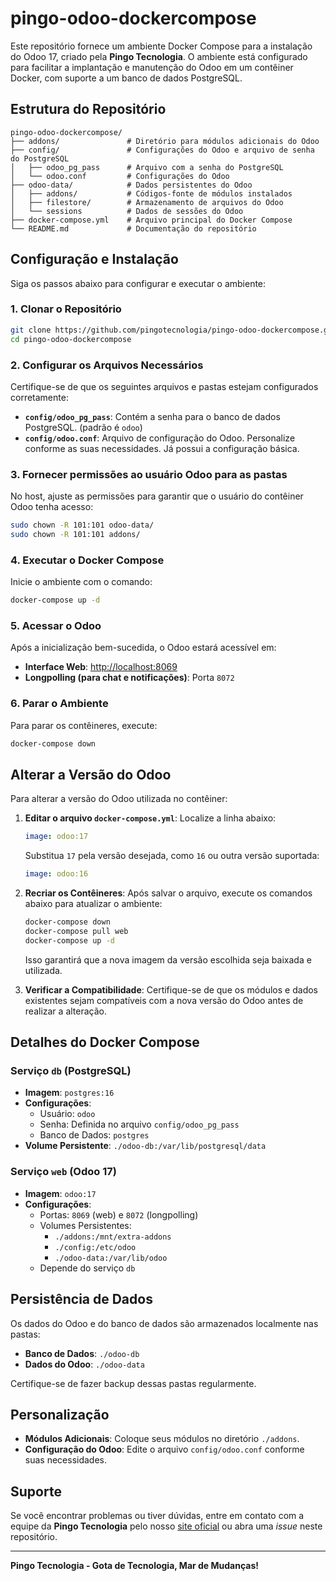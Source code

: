 # pingo-odoo-dockercompose

Este repositório fornece um ambiente Docker Compose para a instalação do Odoo 17, criado pela **Pingo Tecnologia**. O ambiente está configurado para facilitar a implantação e manutenção do Odoo em um contêiner Docker, com suporte a um banco de dados PostgreSQL.

## Estrutura do Repositório

```plaintext
pingo-odoo-dockercompose/
├── addons/               # Diretório para módulos adicionais do Odoo
├── config/               # Configurações do Odoo e arquivo de senha do PostgreSQL
│   ├── odoo_pg_pass      # Arquivo com a senha do PostgreSQL
│   └── odoo.conf         # Configurações do Odoo
├── odoo-data/            # Dados persistentes do Odoo
│   ├── addons/           # Códigos-fonte de módulos instalados
│   ├── filestore/        # Armazenamento de arquivos do Odoo
│   └── sessions          # Dados de sessões do Odoo
├── docker-compose.yml    # Arquivo principal do Docker Compose
└── README.md             # Documentação do repositório
```

## Configuração e Instalação

Siga os passos abaixo para configurar e executar o ambiente:

### 1. Clonar o Repositório

```bash
git clone https://github.com/pingotecnologia/pingo-odoo-dockercompose.git
cd pingo-odoo-dockercompose
```

### 2. Configurar os Arquivos Necessários

Certifique-se de que os seguintes arquivos e pastas estejam configurados corretamente:

- **`config/odoo_pg_pass`**: Contém a senha para o banco de dados PostgreSQL. (padrão é `odoo`)
- **`config/odoo.conf`**: Arquivo de configuração do Odoo. Personalize conforme as suas necessidades. Já possui a configuração básica.

### 3. Fornecer permissões ao usuário Odoo para as pastas

No host, ajuste as permissões para garantir que o usuário do contêiner Odoo tenha acesso:

```bash
sudo chown -R 101:101 odoo-data/
sudo chown -R 101:101 addons/
```

### 4. Executar o Docker Compose

Inicie o ambiente com o comando:

```bash
docker-compose up -d
```

### 5. Acessar o Odoo

Após a inicialização bem-sucedida, o Odoo estará acessível em:

- **Interface Web**: [http://localhost:8069](http://localhost:8069)
- **Longpolling (para chat e notificações)**: Porta `8072`

### 6. Parar o Ambiente

Para parar os contêineres, execute:

```bash
docker-compose down
```

## Alterar a Versão do Odoo

Para alterar a versão do Odoo utilizada no contêiner:

1. **Editar o arquivo `docker-compose.yml`**:
   Localize a linha abaixo:
   ```yaml
   image: odoo:17
   ```
   Substitua `17` pela versão desejada, como `16` ou outra versão suportada:
   ```yaml
   image: odoo:16
   ```

2. **Recriar os Contêineres**:
   Após salvar o arquivo, execute os comandos abaixo para atualizar o ambiente:
   ```bash
   docker-compose down
   docker-compose pull web
   docker-compose up -d
   ```

   Isso garantirá que a nova imagem da versão escolhida seja baixada e utilizada.

3. **Verificar a Compatibilidade**:
   Certifique-se de que os módulos e dados existentes sejam compatíveis com a nova versão do Odoo antes de realizar a alteração.

## Detalhes do Docker Compose

### Serviço `db` (PostgreSQL)
- **Imagem**: `postgres:16`
- **Configurações**:
  - Usuário: `odoo`
  - Senha: Definida no arquivo `config/odoo_pg_pass`
  - Banco de Dados: `postgres`
- **Volume Persistente**: `./odoo-db:/var/lib/postgresql/data`

### Serviço `web` (Odoo 17)
- **Imagem**: `odoo:17`
- **Configurações**:
  - Portas: `8069` (web) e `8072` (longpolling)
  - Volumes Persistentes:
    - `./addons:/mnt/extra-addons`
    - `./config:/etc/odoo`
    - `./odoo-data:/var/lib/odoo`
  - Depende do serviço `db`

## Persistência de Dados

Os dados do Odoo e do banco de dados são armazenados localmente nas pastas:
- **Banco de Dados**: `./odoo-db`
- **Dados do Odoo**: `./odoo-data`

Certifique-se de fazer backup dessas pastas regularmente.

## Personalização

- **Módulos Adicionais**: Coloque seus módulos no diretório `./addons`.
- **Configuração do Odoo**: Edite o arquivo `config/odoo.conf` conforme suas necessidades.

## Suporte

Se você encontrar problemas ou tiver dúvidas, entre em contato com a equipe da **Pingo Tecnologia** pelo nosso [site oficial](https://pingotecnologia.com) ou abra uma *issue* neste repositório.

---

**Pingo Tecnologia - Gota de Tecnologia, Mar de Mudanças!**

